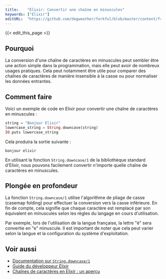 ```yaml
---
title:    "Elixir: Convertir une chaîne en minuscules"
keywords: ["Elixir"]
editURL:  "https://github.com/dogweather/forkful/blob/master/content/fr/elixir/converting-a-string-to-lower-case.md"
---
```


{{< edit_this_page >}}

## Pourquoi

La conversion d'une chaîne de caractères en minuscules peut sembler être une action simple dans la programmation, mais elle peut avoir de nombreux usages pratiques. Cela peut notamment être utile pour comparer des chaînes de caractères de manière insensible à la casse ou pour normaliser les données entrantes.

## Comment faire

Voici un exemple de code en Elixir pour convertir une chaîne de caractères en minuscules :

```elixir
string = "Bonjour Elixir"
lowercase_string = String.downcase(string)
IO.puts lowercase_string
```

Cela produira la sortie suivante :

```
bonjour elixir
```

En utilisant la fonction `String.downcase/1` de la bibliothèque standard d'Elixir, nous pouvons facilement convertir n'importe quelle chaîne de caractères en minuscules.

## Plongée en profondeur

La fonction `String.downcase/1` utilise l'algorithme de pliage de casse (casemap folding) pour effectuer la conversion vers la casse inférieure. En fin de compte, cela signifie que chaque caractère est remplacé par son équivalent en minuscules selon les règles du langage en cours d'utilisation.

Par exemple, lors de l'utilisation de la langue française, la lettre "è" sera convertie en "e" minuscule. Il est important de noter que cela peut varier selon la langue et la configuration du système d'exploitation.

## Voir aussi

- [Documentation sur `String.downcase/1`](https://hexdocs.pm/elixir/String.html#downcase/1)
- [Guide du développeur Elixir](https://elixir-lang.org/getting-started/introduction.html)
- [Chaînes de caractères en Elixir : un aperçu](https://www.poignant.guide/book/chapters/string-grammar.html)